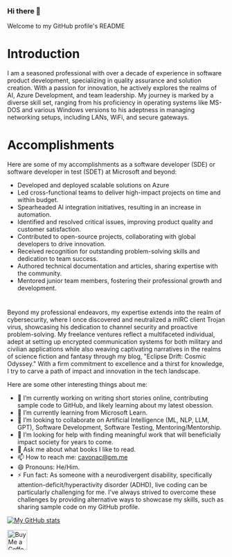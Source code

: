 ### Hi there 👋
Welcome to my GitHub profile's README

# Introduction
I am a seasoned professional with over a decade of experience in software product development, specializing in quality assurance and solution creation. With a passion for innovation, he actively explores the realms of AI, Azure Development, and team leadership. My journey is marked by a diverse skill set, ranging from his proficiency in operating systems like MS-DOS and various Windows versions to his adeptness in managing networking setups, including LANs, WiFi, and secure gateways.

# Accomplishments
Here are some of my accomplishments as a software developer (SDE) or software developer in test (SDET) at Microsoft and beyond:
- Developed and deployed scalable solutions on Azure
- Led cross-functional teams to deliver high-impact projects on time and within budget.
- Spearheaded AI integration initiatives, resulting in an increase in automation.
- Identified and resolved critical issues, improving product quality and customer satisfaction.
- Contributed to open-source projects, collaborating with global developers to drive innovation.
- Received recognition for outstanding problem-solving skills and dedication to team success.
- Authored technical documentation and articles, sharing expertise with the community.
- Mentored junior team members, fostering their professional growth and development.

# 
Beyond my professional endeavors, my expertise extends into the realm of cybersecurity, where I once discovered and neutralized a mIRC client Trojan virus, showcasing his dedication to channel security and proactive problem-solving. My freelance ventures reflect a multifaceted individual, adept at setting up encrypted communication systems for both military and civilian applications while also weaving captivating narratives in the realms of science fiction and fantasy through my blog, "Eclipse Drift: Cosmic Odyssey." With a firm commitment to excellence and a thirst for knowledge, I try to carve a path of impact and innovation in the tech landscape.

Here are some other interesting things about me:

- 🔭 I’m currently working on writing short stories online, contributing sample code to GitHub, and likely learning about my latest obession.
- 🌱 I’m currently learning from Microsoft Learn.
- 👯 I’m looking to collaborate on Artificial Intelligence (ML, NLP, LLM, GPT), Software Development, Software Testing, Mentoring/Mentorship.
- 🤔 I’m looking for help with finding meaningful work that will beneficially impact society for years to come.
- 💬 Ask me about what books I like to read.
- 📫 How to reach me: cavonac@pm.me
- 😄 Pronouns: He/Him.
- ⚡ Fun fact: As someone with a neurodivergent disability, specifically attention-deficit/hyperactivity disorder (ADHD), live coding can be particularly challenging for me. I've always strived to overcome these challenges by providing alternative ways to showcase my skills, such as sharing sample code on my GitHub profile.

[![My GitHub stats](https://github-readme-stats.vercel.app/api?username=cavonac)](https://github.com/cavonac/github-readme-stats)

<a href='https://ko-fi.com/kitnova' target='_blank'><img height='35' style='border:0px;height:46px;' src='https://az743702.vo.msecnd.net/cdn/kofi3.png?v=0' border='0' alt='Buy Me a Coffee at ko-fi.com' />
